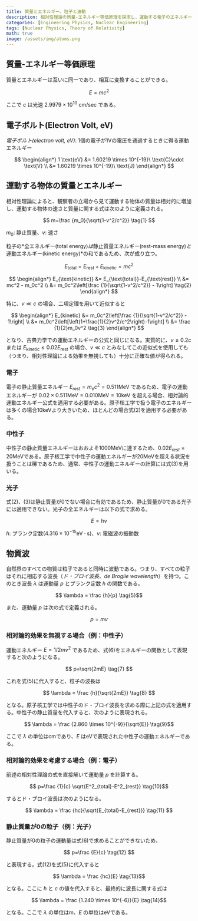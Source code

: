```yaml
---
title: 質量とエネルギー、粒子と波動
description: 相対性理論の質量-エネルギー等価原理を探求し、運動する電子のエネルギーを相対論的効果を考慮して計算してみよう。
categories: [Engineering Physics, Nuclear Engineering]
tags: [Nuclear Physics, Theory of Relativity]
math: true
image: /assets/img/atoms.png
---
```

## 質量-エネルギー等価原理
質量とエネルギーは互いに同一であり、相互に変換することができる。

$$ E=mc^2 $$

ここで $c$ は光速 $2.9979 \times 10^{10}\ \text{cm/sec}$ である。

## 電子ボルト(Electron Volt, eV)
*電子ボルト(electron volt, eV)*: 1個の電子が1Vの電圧を通過するときに得る運動エネルギー

$$
\begin{align*} 
1 \text{eV} &= 1.60219 \times 10^{-19}\ \text{C}\cdot \text{V}
\\ &= 1.60219 \times 10^{-19}\ \text{J}
\end{align*}
$$

## 運動する物体の質量とエネルギー
相対性理論によると、観察者の立場から見て運動する物体の質量は相対的に増加し、運動する物体の速さと質量に関する式は次のように定義される。

$$ m=\frac {m_0}{\sqrt{1-v^2/c^2}} \tag{1} $$

$m_0$: 静止質量、$v$: 速さ

粒子の*全エネルギー(total energy)*は*静止質量エネルギー(rest-mass energy)*と*運動エネルギー(kinetic energy)*の和であるため、次が成り立つ。

$$ E_{\text{total}} = E_{\text{rest}}+E_{\text{kinetic}} = mc^2$$

$$
\begin{align*}
E_{\text{kinetic}} &= E_{\text{total}}-E_{\text{rest}}
\\ &= mc^2 - m_0c^2
\\ &= m_0c^2\left[\frac {1}{\sqrt{1-v^2/c^2}} - 1\right] \tag{2}
\end{align*}
$$

特に、$v\ll c$ の場合、二項定理を用いて近似すると

$$
\begin{align*}
E_{kinetic} &= m_0c^2\left[\frac {1}{\sqrt{1-v^2/c^2}} - 1\right]
\\ &= m_0c^2\left[\left(1+\frac{1}{2}v^2/c^2\right)-1\right]
\\ &= \frac {1}{2}m_0v^2 \tag{3}
\end{align*}
$$

となり、古典力学での運動エネルギーの公式と同じになる。実質的に、$v\leq 0.2c$ または $E_{\text{kinetic}} \leq 0.02E_{\text{rest}}$ の場合、$v\ll c$ とみなしてこの近似式を使用しても（つまり、相対性理論による効果を無視しても）十分に正確な値が得られる。

### 電子
電子の静止質量エネルギー $E_{\text{rest}}=m_ec^2=0.511 \text{MeV}$ であるため、電子の運動エネルギーが $0.02\times 0.511 \text{MeV}=0.010 \text{MeV}=10 \text{keV}$ を超える場合、相対論的運動エネルギー公式を適用する必要がある。原子核工学で扱う電子のエネルギーは多くの場合10keVより大きいため、ほとんどの場合式(2)を適用する必要がある。

### 中性子
中性子の静止質量エネルギーはおおよそ1000MeVに達するため、$0.02E_{rest}=20\text{MeV}$である。原子核工学で中性子の運動エネルギーが20MeVを超える状況を扱うことは稀であるため、通常、中性子の運動エネルギーの計算には式(3)を用いる。

### 光子
式(2)、(3)は静止質量が0でない場合に有効であるため、静止質量が0である光子には適用できない。光子の全エネルギーは以下の式で求める。

$$ E = h\nu \tag{4} $$

$h$: プランク定数($4.316 \times 10^{-15} \text{eV}\cdot\text{s}$)、$\nu$: 電磁波の振動数

## 物質波
自然界のすべての物質は粒子であると同時に波動である。つまり、すべての粒子はそれに相応する波長（*ド・ブロイ波長、de Broglie wavelength*）を持つ。このとき波長 $\lambda$ は運動量 $p$ とプランク定数 $h$ の関数である。

$$ \lambda = \frac {h}{p} \tag{5}$$

また、運動量 $p$ は次の式で定義される。

$$ p = mv \tag{6} $$

### 相対論的効果を無視する場合（例：中性子）
運動エネルギー $E=1/2 mv^2$ であるため、式(6)をエネルギーの関数として表現すると次のようになる。

$$ p=\sqrt{2mE} \tag{7} $$

これを式(5)に代入すると、粒子の波長は

$$ \lambda = \frac {h}{\sqrt{2mE}} \tag{8} $$

となる。原子核工学では中性子のド・ブロイ波長を求める際に上記の式を適用する。中性子の静止質量を代入すると、次のように表現される。

$$ \lambda = \frac {2.860 \times 10^{-9}}{\sqrt{E}} \tag{9}$$

ここで $\lambda$ の単位はcmであり、$E$ はeVで表現された中性子の運動エネルギーである。

### 相対論的効果を考慮する場合（例：電子）
前述の相対性理論の式を直接解いて運動量 $p$ を計算する。

$$ p=\frac {1}{c} \sqrt{E^2_{total}-E^2_{rest}} \tag{10}$$

するとド・ブロイ波長は次のようになる。

$$ \lambda = \frac {hc}{\sqrt{E_{total}-E_{rest}}} \tag{11} $$

### 静止質量が0の粒子（例：光子）
静止質量が0の粒子の運動量は式(6)で求めることができないため、

$$ p=\frac {E}{c} \tag{12} $$

と表現する。式(12)を式(5)に代入すると

$$ \lambda = \frac {hc}{E} \tag{13}$$

となる。ここに $h$ と $c$ の値を代入すると、最終的に波長に関する式は

$$ \lambda = \frac {1.240 \times 10^{-6}}{E} \tag{14}$$

となる。ここで $\lambda$ の単位はm、$E$ の単位はeVである。
